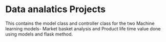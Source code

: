 # Data analatics Projects 

This contains the model class and controller class for the two Machine learning models- Market basket analysis and Product life time value done using 
models and flask method. 
